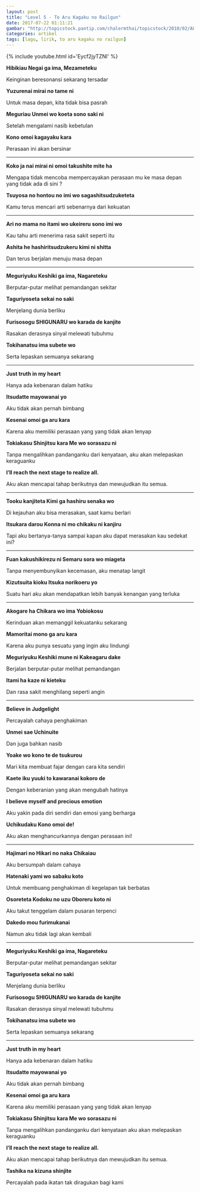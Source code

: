 ```yaml
---
layout: post
title: "Level 5 - To Aru Kagaku no Railgun"
date: 2017-07-22 01:11:21
gambar: "http://topicstock.pantip.com/chalermthai/topicstock/2010/02/A8889643/A8889643-1.jpg"
categories: artikel
tags: [lagu, lirik, to aru kagaku no railgun]
---
```


{% include youtube.html id='Eycf2jyTZNI' %}

**Hibikiau Negai ga ima, Mezameteku**

Keinginan beresonansi sekarang tersadar

**Yuzurenai mirai no tame ni**

Untuk masa depan, kita tidak bisa pasrah

**Meguriau Unmei wo koeta sono saki ni**

Setelah mengalami nasib kebetulan

**Kono omoi kagayaku kara**

Perasaan ini akan bersinar

****



**Koko ja nai mirai ni omoi takushite mite ha**

Mengapa tidak mencoba mempercayakan perasaan mu ke masa depan yang tidak ada di sini ?

**Tsuyosa no hontou no imi wo sagashitsudzuketeta**

Kamu terus mencari arti sebenarnya dari kekuatan

****



**Ari no mama no itami wo ukeireru sono imi wo**

Kau tahu arti menerima rasa sakit seperti itu

**Ashita he hashiritsudzukeru kimi ni shitta**

Dan terus berjalan menuju masa depan

****



**Meguriyuku Keshiki ga ima, Nagareteku**

Berputar-putar melihat pemandangan sekitar

**Taguriyoseta sekai no saki**

Menjelang dunia berliku

**Furisosogu SHIGUNARU wo karada de kanjite**

Rasakan derasnya sinyal melewati tubuhmu

**Tokihanatsu ima subete wo**

Serta lepaskan semuanya sekarang

****



**Just truth in my heart**

Hanya ada kebenaran dalam hatiku

**Itsudatte mayowanai yo**

Aku tidak akan pernah bimbang

**Kesenai omoi ga aru kara**

Karena aku memiliki perasaan yang yang tidak akan lenyap

**Tokiakasu Shinjitsu kara Me wo sorasazu ni**

Tanpa mengalihkan pandanganku dari kenyataan, aku akan melepaskan keraguanku

**I’ll reach the next stage to realize all.**

Aku akan mencapai tahap berikutnya dan mewujudkan itu semua.

****



**Tooku kanjiteta Kimi ga hashiru senaka wo**

Di kejauhan aku bisa merasakan, saat kamu berlari

**Itsukara darou Konna ni mo chikaku ni kanjiru**

Tapi aku bertanya-tanya sampai kapan aku dapat merasakan kau sedekat ini?

****



**Fuan kakushikirezu ni Semaru sora wo miageta**

Tanpa menyembunyikan kecemasan, aku menatap langit

**Kizutsuita kioku Itsuka norikoeru yo**

Suatu hari aku akan mendapatkan lebih banyak kenangan yang terluka

****



**Akogare ha Chikara wo ima Yobiokosu**

Kerinduan akan memanggil kekuatanku sekarang

**Mamoritai mono ga aru kara**

Karena aku punya sesuatu yang ingin aku lindungi

**Meguriyuku Keshiki mune ni Kakeagaru dake**

Berjalan berputar-putar melihat pemandangan

**Itami ha kaze ni kieteku**

Dan rasa sakit menghilang seperti angin

****



**Believe in Judgelight**

Percayalah cahaya penghakiman

**Unmei sae Uchinuite**

Dan juga bahkan nasib

**Yoake wo kono te de tsukurou**

Mari kita membuat fajar dengan cara kita sendiri

**Kaete iku yuuki to kawaranai kokoro de**

Dengan keberanian yang akan mengubah hatinya

**I believe myself and precious emotion**

Aku yakin pada diri sendiri dan emosi yang berharga

**Uchikudaku Kono omoi de!**

Aku akan menghancurkannya dengan perasaan ini!

****



**Hajimari no Hikari no naka Chikaiau**

Aku bersumpah dalam cahaya

**Hatenaki yami wo sabaku koto**

Untuk membuang penghakiman di kegelapan tak berbatas

**Osoreteta Kodoku no uzu Oboreru koto ni**

Aku takut tenggelam dalam pusaran terpenci

**Dakedo mou furimukanai**

Namun aku tidak lagi akan kembali

****



**Meguriyuku Keshiki ga ima, Nagareteku**

Berputar-putar melihat pemandangan sekitar

**Taguriyoseta sekai no saki**

Menjelang dunia berliku

**Furisosogu SHIGUNARU wo karada de kanjite**

Rasakan derasnya sinyal melewati tubuhmu

**Tokihanatsu ima subete wo**

Serta lepaskan semuanya sekarang   

****



**Just truth in my heart**

Hanya ada kebenaran dalam hatiku

**Itsudatte mayowanai yo**

Aku tidak akan pernah bimbang

**Kesenai omoi ga aru kara**

Karena aku memiliki perasaan yang yang tidak akan lenyap

**Tokiakasu Shinjitsu kara Me wo sorasazu ni**

Tanpa mengalihkan pandanganku dari kenyataan aku akan melepaskan keraguanku

**I’ll reach the next stage to realize all.**

Aku akan mencapai tahap berikutnya dan mewujudkan itu semua.

**Tashika na kizuna shinjite**

Percayalah pada ikatan tak diragukan bagi kami

